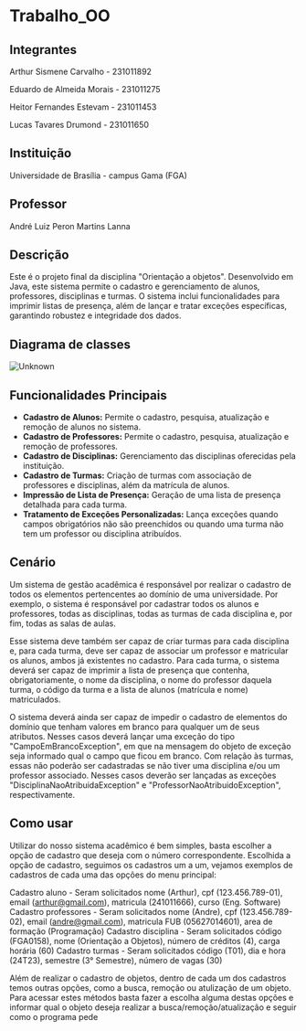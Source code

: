 # Trabalho_OO

## Integrantes
Arthur Sismene Carvalho - 231011892

Eduardo de Almeida Morais - 231011275

Heitor Fernandes Estevam - 231011453

Lucas Tavares Drumond - 231011650

## Instituição
Universidade de Brasília - campus Gama (FGA)

## Professor
André Luiz Peron Martins Lanna

## Descrição
Este é o projeto final da disciplina "Orientação a objetos". Desenvolvido em Java, este sistema permite o cadastro e gerenciamento de alunos, professores, disciplinas e turmas. O sistema inclui funcionalidades para imprimir listas de presença, além de lançar e tratar exceções específicas, garantindo robustez e integridade dos dados.

## Diagrama de classes
![Unknown](https://github.com/user-attachments/assets/f880ff53-3bcc-4312-94cb-08354de7b7d8)


## Funcionalidades Principais
- **Cadastro de Alunos:** Permite o cadastro, pesquisa, atualização e remoção de alunos no sistema.
- **Cadastro de Professores:** Permite o cadastro, pesquisa, atualização e remoção de professores.
- **Cadastro de Disciplinas:** Gerenciamento das disciplinas oferecidas pela instituição.
- **Cadastro de Turmas:** Criação de turmas com associação de professores e disciplinas, além da matrícula de alunos.
- **Impressão de Lista de Presença:** Geração de uma lista de presença detalhada para cada turma.
- **Tratamento de Exceções Personalizadas:** Lança exceções quando campos obrigatórios não são preenchidos ou quando uma turma não tem um professor ou disciplina atribuídos.

## Cenário
Um sistema de gestão acadêmica é responsável por realizar o cadastro de todos os elementos pertencentes ao domínio de uma universidade. Por exemplo, o sistema é responsável por cadastrar todos os alunos e professores, todas as disciplinas, todas as turmas de cada disciplina e, por fim, todas as salas de aulas.

Esse sistema deve também ser capaz de criar turmas para cada disciplina e, para cada turma, deve ser capaz de associar um professor e matricular os alunos, ambos já existentes no cadastro. Para cada turma, o sistema deverá ser capaz de imprimir a lista de presença que contenha, obrigatoriamente, o nome da disciplina, o nome do professor daquela turma, o código da turma e a lista de alunos (matrícula e nome) matriculados.

O sistema deverá ainda ser capaz de impedir o cadastro de elementos do domínio que tenham valores em branco para qualquer um de seus atributos. Nesses casos deverá lançar uma exceção do tipo "CampoEmBrancoException", em que na mensagem do objeto de exceção seja informado qual o campo que ficou em branco. Com relação às turmas, essas não poderão ser cadastradas se não tiver uma disciplina e/ou um professor associado. Nesses casos deverão ser lançadas as exceções "DisciplinaNaoAtribuidaException" e "ProfessorNaoAtribuidoException", respectivamente.

## Como usar
Utilizar do nosso sistema acadêmico é bem simples, basta escolher a opção de cadastro que deseja com o número correspondente. Escolhida a opção de cadastro, seguimos os cadastros um a um, vejamos exemplos de cadastros de cada uma das opções do menu principal:

Cadastro aluno - Seram solicitados nome (Arthur), cpf (123.456.789-01), email (arthur@gmail.com), matricula (241011666), curso (Eng. Software)
Cadastro professores - Seram solicitados nome (Andre), cpf (123.456.789-02), email (andre@gmail.com), matricula FUB (05627014601), area de formação (Programação)
Cadastro disciplina - Seram solicitados código (FGA0158), nome (Orientação a Objetos), número de créditos (4), carga horária (60)
Cadastro turmas - Seram solicitados código (T01), dia e hora (24T23), semestre (3° Semestre), número de vagas (30)

Além de realizar o cadastro de objetos, dentro de cada um dos cadastros temos outras opções, como a busca, remoção ou atulização de um objeto. Para acessar estes métodos basta fazer a escolha alguma destas opções e informar qual o objeto deseja realizar a busca/remoção/atualização e seguir como o programa pede
